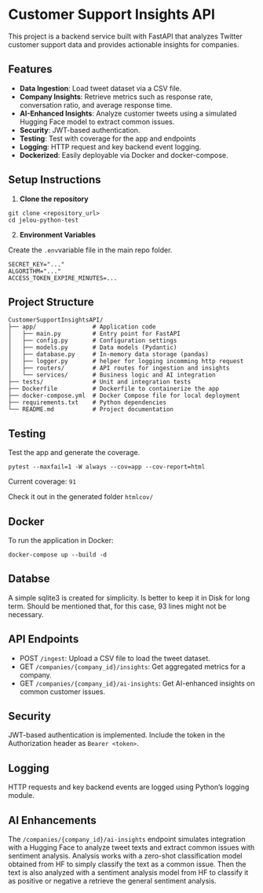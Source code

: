 # Customer Support Insights API

This project is a backend service built with FastAPI that analyzes Twitter customer support data and provides actionable insights for companies.

## Features

- **Data Ingestion**: Load tweet dataset via a CSV file.
- **Company Insights**: Retrieve metrics such as response rate, conversation ratio, and average response time.
- **AI-Enhanced Insights**: Analyze customer tweets using a simulated Hugging Face model to extract common issues.
- **Security**: JWT-based authentication.
- **Testing**: Test with coverage for the app and endpoints
- **Logging**: HTTP request and key backend event logging.
- **Dockerized**: Easily deployable via Docker and docker-compose.


## Setup Instructions

1. **Clone the repository**

```
git clone <repository_url>
cd jelou-python-test
```

2. **Environment Variables**

Create the `.env`variable file in the main repo folder.

```.env
SECRET_KEY="..."
ALGORITHM="..."
ACCESS_TOKEN_EXPIRE_MINUTES=...
```

## Project Structure

```
CustomerSupportInsightsAPI/
├── app/                # Application code
│   ├── main.py         # Entry point for FastAPI
│   ├── config.py       # Configuration settings
│   ├── models.py       # Data models (Pydantic)
│   ├── database.py     # In-memory data storage (pandas)
│   ├── logger.py       # helper for logging incomming http request
│   ├── routers/        # API routes for ingestion and insights
│   └── services/       # Business logic and AI integration
├── tests/              # Unit and integration tests
├── Dockerfile          # Dockerfile to containerize the app
├── docker-compose.yml  # Docker Compose file for local deployment
├── requirements.txt    # Python dependencies
└── README.md           # Project documentation
```

## Testing

Test the app and generate the coverage.

```
pytest --maxfail=1 -W always --cov=app --cov-report=html
```

Current coverage:  `91`

Check it out in the generated folder `htmlcov/`


## Docker

To run the application in Docker:

```
docker-compose up --build -d
```

## Databse

A simple sqlite3 is created for simplicity. Is better to keep it in Disk for long term. Should be mentioned that, for this case, 93 lines might not be necessary.

## API Endpoints

* POST `/ingest`: Upload a CSV file to load the tweet dataset.
* GET `/companies/{company_id}/insights`: Get aggregated metrics for a company.
* GET `/companies/{company_id}/ai-insights`: Get AI-enhanced insights on common customer issues.

## Security
JWT-based authentication is implemented. Include the token in the Authorization header as `Bearer <token>`.

## Logging
HTTP requests and key backend events are logged using Python’s logging module.

## AI Enhancements

The `/companies/{company_id}/ai-insights` endpoint simulates integration with a Hugging Face to analyze tweet texts and extract common issues with sentiment analysis. Analysis works with a zero-shot classification model obtained from HF to simply classify the text as a common issue. Then the text is also analyzed with a sentiment analysis model from HF to classify it as positive or negative a retrieve the general sentiment analysis.